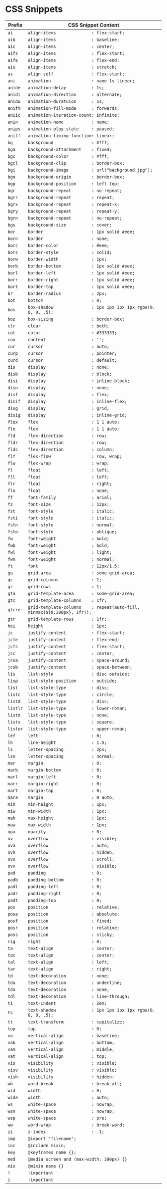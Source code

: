 # CSS Snippets



| Prefix   | CSS Snippet Content                                                      |
| -------- | ------------------------------------------------------------------------ |
| `ai`     | `align-items              : flex-start;`                                 |
| `aib`    | `align-items              : baseline;`                                   |
| `aic`    | `align-items              : center;`                                     |
| `aifs`   | `align-items              : flex-start;`                                 |
| `aife`   | `align-items              : flex-end;`                                   |
| `ais`    | `align-items              : stretch;`                                    |
| `as`     | `align-self               : flex-start;`                                 |
| `ani`    | `animation                : name 1s linear;`                             |
| `anide`  | `animation-delay          : 1s;`                                         |
| `anidi`  | `animation-direction      : alternate;`                                  |
| `anidu`  | `animation-duratuion      : 1s;`                                         |
| `anifm`  | `animation-fill-mode      : forwards;`                                   |
| `aniic`  | `animation-iteration-count: infinite;`                                   |
| `anin`   | `animation-name           : name;`                                       |
| `anips`  | `animation-play-state     : paused;`                                     |
| `anitf`  | `animation-timing-function: linear;`                                     |
| `bg`     | `background               : #fff;`                                       |
| `bga`    | `background-attachment    : fixed;`                                      |
| `bgc`    | `background-color         : #fff;`                                       |
| `bgcl`   | `background-clip          : border-box;`                                 |
| `bgi`    | `background-image         : url("background.jpg");`                      |
| `bgo`    | `background-origin        : border-box;`                                 |
| `bgp`    | `background-position      : left top;`                                   |
| `bgr`    | `background-repeat        : no-repeat;`                                  |
| `bgrr`   | `background-repeat        : repeat;`                                     |
| `bgrx`   | `background-repeat        : repeat-x;`                                   |
| `bgry`   | `background-repeat        : repeat-y;`                                   |
| `bgrn`   | `background-repeat        : no-repeat;`                                  |
| `bgs`    | `background-size          : cover;`                                      |
| `bor`    | `border                   : 1px solid #eee;`                             |
| `born`   | `border                   : none;`                                       |
| `borc`   | `border-color             : #eee;`                                       |
| `bors`   | `border-style             : solid;`                                      |
| `borw`   | `border-width             : 1px;`                                        |
| `borb`   | `border-bottom            : 1px solid #eee;`                             |
| `borl`   | `border-left              : 1px solid #eee;`                             |
| `borr`   | `border-right             : 1px solid #eee;`                             |
| `bort`   | `border-top               : 1px solid #eee;`                             |
| `br`     | `border-radius            : 2px;`                                        |
| `bot`    | `bottom                   : 0;`                                          |
| `bos`    | `box-shadow               : 1px 1px 1px 1px rgba(0, 0, 0, .5);`          |
| `boz`    | `box-sizing               : border-box;`                                 |
| `clr`    | `clear                    : both;`                                       |
| `col`    | `color                    : #333333;`                                    |
| `con`    | `content                  : '';`                                         |
| `cur`    | `cursor                   : auto;`                                       |
| `curp`   | `cursor                   : pointer;`                                    |
| `curd`   | `cursor                   : default;`                                    |
| `dis`    | `display                  : none;`                                       |
| `disb`   | `display                  : block;`                                      |
| `disi`   | `display                  : inline-block;`                               |
| `disn`   | `display                  : none;`                                       |
| `disf`   | `display                  : flex;`                                       |
| `disif`  | `display                  : inline-flex;`                                |
| `disg`   | `display                  : grid;`                                       |
| `disig`  | `display                  : inline-grid;`                                |
| `flex`   | `flex                     : 1 1 auto;`                                   |
| `fle`    | `flex                     : 1 1 auto;`                                   |
| `fld`    | `flex-direction           : row;`                                        |
| `fldr`   | `flex-direction           : row;`                                        |
| `fldc`   | `flex-direction           : column;`                                     |
| `flf`    | `flex-flow                : row, wrap;`                                  |
| `flw`    | `flex-wrap                : wrap;`                                       |
| `fl`     | `float                    : left;`                                       |
| `fll`    | `float                    : left;`                                       |
| `flr`    | `float                    : right;`                                      |
| `fln`    | `float                    : none;`                                       |
| `ff`     | `font-family              : arial;`                                      |
| `fz`     | `font-size                : 12px;`                                       |
| `fst`    | `font-style               : italic;`                                     |
| `fsti`   | `font-style               : italic;`                                     |
| `fstn`   | `font-style               : normal;`                                     |
| `fsto`   | `font-style               : oblique;`                                    |
| `fw`     | `font-weight              : bold;`                                       |
| `fwb`    | `font-weight              : bold;`                                       |
| `fwl`    | `font-weight              : light;`                                      |
| `fwn`    | `font-weight              : normal;`                                     |
| `ft`     | `font                     : 12px/1.5;`                                   |
| `ga`     | `grid-area                : some-grid-area;`                             |
| `gc`     | `grid-columns             : 1;`                                          |
| `gr`     | `grid-rows                : 1;`                                          |
| `gta`    | `grid-template-area       : some-grid-area;`                             |
| `gtc`    | `grid-template-columns    : 1fr;`                                        |
| `gtcre`  | `grid-template-columns    : repeat(auto-fill, minmax(${0:300px}, 1fr));` |
| `gtr`    | `grid-template-rows       : 1fr;`                                        |
| `hei`    | `height                   : 1px;`                                        |
| `jc`     | `justify-content          : flex-start;`                                 |
| `jcfe`   | `justify-content          : flex-end;`                                   |
| `jcfs`   | `justify-content          : flex-start;`                                 |
| `jcc`    | `justify-content          : center;`                                     |
| `jcsa`   | `justify-content          : space-around;`                               |
| `jcsb`   | `justify-content          : space-between;`                              |
| `lis`    | `list-style               : disc outside;`                               |
| `lisp`   | `list-style-position      : outside;`                                    |
| `list`   | `list-style-type          : disc;`                                       |
| `listc`  | `list-style-type          : circle;`                                     |
| `listd`  | `list-style-type          : disc;`                                       |
| `listlr` | `list-style-type          : lower-roman;`                                |
| `listn`  | `list-style-type          : none;`                                       |
| `lists`  | `list-style-type          : square;`                                     |
| `listur` | `list-style-type          : upper-roman;`                                |
| `lef`    | `left                     : 0;`                                          |
| `lh`     | `line-height              : 1.5;`                                        |
| `ls`     | `letter-spacing           : 2px;`                                        |
| `lsn`    | `letter-spacing           : normal;`                                     |
| `mar`    | `margin                   : 0;`                                          |
| `marb`   | `margin-bottom            : 0;`                                          |
| `marl`   | `margin-left              : 0;`                                          |
| `marr`   | `margin-right             : 0;`                                          |
| `mart`   | `margin-top               : 0;`                                          |
| `mara`   | `margin                   : 0 auto;`                                     |
| `mih`    | `min-height               : 1px;`                                        |
| `miw`    | `min-width                : 1px;`                                        |
| `mah`    | `max-height               : 1px;`                                        |
| `maw`    | `max-width                : 1px;`                                        |
| `opa`    | `opacity                  : 0;`                                          |
| `ov`     | `overflow                 : visible;`                                    |
| `ova`    | `overflow                 : auto;`                                       |
| `ovh`    | `overflow                 : hidden;`                                     |
| `ovs`    | `overflow                 : scroll;`                                     |
| `ovv`    | `overflow                 : visible;`                                    |
| `pad`    | `padding                  : 0;`                                          |
| `padb`   | `padding-bottom           : 0;`                                          |
| `padl`   | `padding-left             : 0;`                                          |
| `padr`   | `padding-right            : 0;`                                          |
| `padt`   | `padding-top              : 0;`                                          |
| `pos`    | `position                 : relative;`                                   |
| `posa`   | `position                 : absolute;`                                   |
| `posf`   | `position                 : fixed;`                                      |
| `posr`   | `position                 : relative;`                                   |
| `poss`   | `position                 : sticky;`                                     |
| `rig`    | `right                    : 0;`                                          |
| `ta`     | `text-align               : center;`                                     |
| `tac`    | `text-align               : center;`                                     |
| `tal`    | `text-align               : left;`                                       |
| `tar`    | `text-align               : right;`                                      |
| `td`     | `text-decoration          : none;`                                       |
| `tdu`    | `text-decoration          : underline;`                                  |
| `tdn`    | `text-decoration          : none;`                                       |
| `tdl`    | `text-decoration          : line-through;`                               |
| `ti`     | `text-indent              : 2em;`                                        |
| `ts`     | `text-shadow              : 1px 1px 1px 1px rgba(0, 0, 0, .5);`          |
| `tt`     | `text-transform           : capitalize;`                                 |
| `top`    | `top                      : 0;`                                          |
| `va`     | `vertical-align           : baseline;`                                   |
| `vab`    | `vertical-align           : bottom;`                                     |
| `vam`    | `vertical-align           : middle;`                                     |
| `vat`    | `vertical-align           : top;`                                        |
| `vis`    | `visibility               : visible;`                                    |
| `visv`   | `visibility               : visible;`                                    |
| `vish`   | `visibility               : hidden;`                                     |
| `wb`     | `word-break               : break-all;`                                  |
| `wid`    | `width                    : 0;`                                          |
| `wida`   | `width                    : auto;`                                       |
| `ws`     | `white-space              : nowrap;`                                     |
| `wsn`    | `white-space              : nowrap;`                                     |
| `wsp`    | `white-space              : pre;`                                        |
| `ww`     | `word-wrap                : break-word;`                                 |
| `zi`     | `z-index                  : -1;`                                         |
| `imp`    | `@import 'filename';`                                                    |
| `inc`    | `@include mixin;`                                                        |
| `key`    | `@keyframes name {};`                                                    |
| `med`    | `@media screen and (max-width: 300px) {}`                                |
| `mix`    | `@mixin name {}`                                                         |
| `!`      | `!important`                                                             |
| `i`      | `!important`                                                             |
